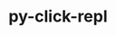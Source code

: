 ---
title: "py-click-repl"
layout: cache
categories: [package, develop-2023-08-20]
meta: {"versions": ["0.1.6"], "compilers": ["gcc@=7.5.0"], "oss": ["ubuntu18.04"], "platforms": ["linux"], "targets": ["x86_64_v3"], "stacks": ["radiuss", "root"], "num_specs": 1, "num_specs_by_stack": {"radiuss": 1, "root": 1}}
spec_details: [{"hash": "hcy6u7gkytxtjg7p6vcvsrbel6g42cyw", "compiler": "gcc@=7.5.0", "versions": ["0.1.6"], "os": "ubuntu18.04", "platform": "linux", "target": "x86_64_v3", "variants": ["build_system=python_pip"], "stacks": ["radiuss", "root"], "size": "-", "tarball": "https://binaries.spack.io/develop-2023-08-20/build_cache/linux-ubuntu18.04-x86_64_v3/gcc-7.5.0/py-click-repl-0.1.6/linux-ubuntu18.04-x86_64_v3-gcc-7.5.0-py-click-repl-0.1.6-hcy6u7gkytxtjg7p6vcvsrbel6g42cyw.spack"}]
---
